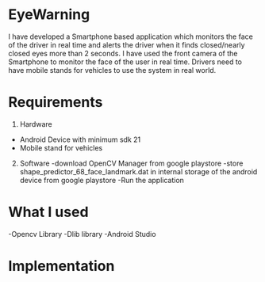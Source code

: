 # EyeWarning
I have developed a Smartphone based application which monitors the face of the driver in real time and alerts the driver when it finds closed/nearly closed eyes more than 2 seconds. I have used the front camera of the Smartphone to monitor the face of the user in real time. Drivers need to have mobile stands for vehicles to use the system in real world.

# Requirements

1. Hardware
- Android Device with minimum sdk 21
- Mobile stand for vehicles

2. Software
-download OpenCV Manager from google playstore
-store shape_predictor_68_face_landmark.dat in internal storage of the android device from google playstore
-Run the application

# What I used
-Opencv Library
-Dlib library
-Android Studio

# Implementation








